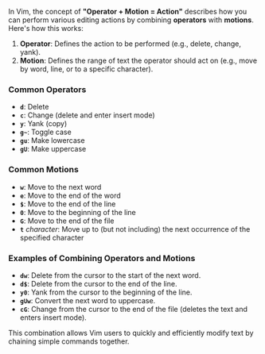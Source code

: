 In Vim, the concept of **"Operator + Motion = Action"** describes how you can perform various editing actions by combining **operators** with **motions**. Here's how this works:

1. **Operator**: Defines the action to be performed (e.g., delete, change, yank).
2. **Motion**: Defines the range of text the operator should act on (e.g., move by word, line, or to a specific character).

### Common Operators
- **`d`**: Delete
- **`c`**: Change (delete and enter insert mode)
- **`y`**: Yank (copy)
- **`g~`**: Toggle case
- **`gu`**: Make lowercase
- **`gU`**: Make uppercase

### Common Motions
- **`w`**: Move to the next word
- **`e`**: Move to the end of the word
- **`$`**: Move to the end of the line
- **`0`**: Move to the beginning of the line
- **`G`**: Move to the end of the file
- **`t`** *character*: Move up to (but not including) the next occurrence of the specified character

### Examples of Combining Operators and Motions
- **`dw`**: Delete from the cursor to the start of the next word.
- **`d$`**: Delete from the cursor to the end of the line.
- **`y0`**: Yank from the cursor to the beginning of the line.
- **`gUw`**: Convert the next word to uppercase.
- **`cG`**: Change from the cursor to the end of the file (deletes the text and enters insert mode).

This combination allows Vim users to quickly and efficiently modify text by chaining simple commands together.